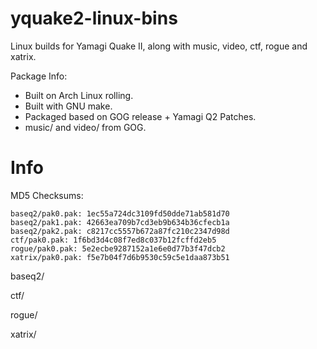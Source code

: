 # yquake2-linux-bins
Linux builds for Yamagi Quake II, along with music, video, ctf, rogue and xatrix.

Package Info: 
- Built on Arch Linux rolling.
- Built with GNU make.
- Packaged based on GOG release + Yamagi Q2 Patches.
- music/ and video/ from GOG.

# Info

MD5 Checksums:

    baseq2/pak0.pak: 1ec55a724dc3109fd50dde71ab581d70
    baseq2/pak1.pak: 42663ea709b7cd3eb9b634b36cfecb1a
    baseq2/pak2.pak: c8217cc5557b672a87fc210c2347d98d
    ctf/pak0.pak: 1f6bd3d4c08f7ed8c037b12fcffd2eb5
    rogue/pak0.pak: 5e2ecbe9287152a1e6e0d77b3f47dcb2
    xatrix/pak0.pak: f5e7b04f7d6b9530c59c5e1daa873b51

   baseq2/

   ctf/

   rogue/

   xatrix/
